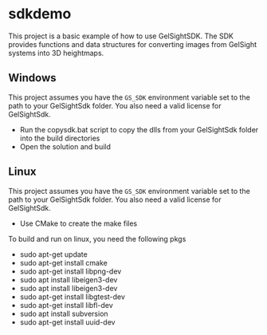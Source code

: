 # sdkdemo

This project is a basic example of how to use GelSightSDK. The SDK provides
functions and data structures for converting images from GelSight systems into
3D heightmaps. 

## Windows

This project assumes you have the `GS_SDK` environment variable set to the path
to your GelSightSdk folder. You also need a valid license for GelSightSdk.

 * Run the copysdk.bat script to copy the dlls from your GelSightSdk folder into the build directories
 * Open the solution and build

## Linux

This project assumes you have the `GS_SDK` environment variable set to the path
to your GelSightSdk folder. You also need a valid license for GelSightSdk.

 * Use CMake to create the make files

To build and run on linux, you need the following pkgs
 * sudo apt-get update
 * sudo apt-get install cmake
 * sudo apt-get install libpng-dev
 * sudo apt install libeigen3-dev
 * sudo apt install libeigen3-dev
 * sudo apt-get install libgtest-dev
 * sudo apt-get install libfl-dev
 * sudo apt install subversion
 * sudo apt-get install uuid-dev
